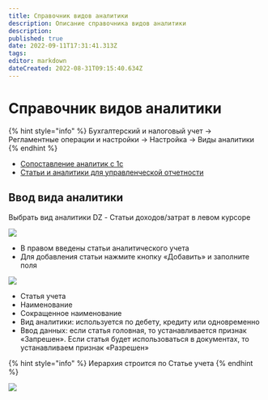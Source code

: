 ```yaml
---
title: Справочник видов аналитики
description: Описание справочника видов аналитики
description: 
published: true
date: 2022-09-11T17:31:41.313Z
tags: 
editor: markdown
dateCreated: 2022-08-31T09:15:40.634Z
---
```


# Справочник видов аналитики


{% hint style="info" %}
Бухгалтерский и налоговый учет → Регламентные операции и настройки → Настройка → Виды аналитики
{% endhint %}

* [Сопоставление аналитик c 1c](sopostavlenie-analitik.md)
* [Статьи и аналитики для управленческой отчетности](stati-dlya-upr.-otchetnosti.md)

## **Ввод вида аналитики**

Выбрать вид аналитики DZ - Статьи доходов/затрат в левом курсоре

![](<../../../.gitbook/assets/0 (53)>)

* В правом введены статьи аналитического учета
* Для добавления статьи нажмите кнопку «Добавить» и заполните поля

![](<../../../.gitbook/assets/1 (38)>)

* Статья учета
* Наименование
* Сокращенное наименование
* Вид аналитики: используется по дебету, кредиту или одновременно
* Ввод данных: если статья головная, то устанавливается признак «Запрешен». Если статья будет использоваться в документах, то устанавливаем признак «Разрешен»

{% hint style="info" %}
Иерархия строится по Статье учета
{% endhint %}

![](<../../../.gitbook/assets/2 (41)>)
